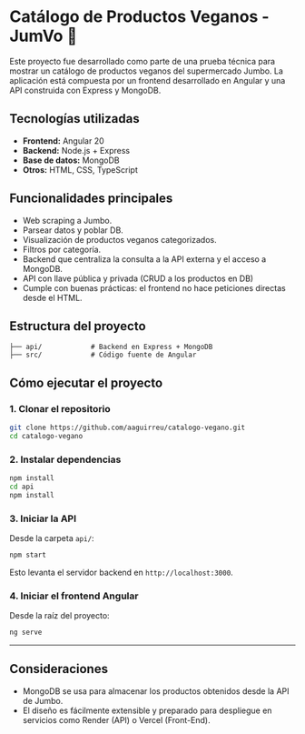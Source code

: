 # Catálogo de Productos Veganos - JumVo 🥦

Este proyecto fue desarrollado como parte de una prueba técnica para mostrar un catálogo de productos veganos del supermercado Jumbo. La aplicación está compuesta por un frontend desarrollado en Angular y una API construida con Express y MongoDB.

## Tecnologías utilizadas

* **Frontend:** Angular 20
* **Backend:** Node.js + Express
* **Base de datos:** MongoDB
* **Otros:** HTML, CSS, TypeScript

## Funcionalidades principales

* Web scraping a Jumbo.
* Parsear datos y poblar DB.
* Visualización de productos veganos categorizados.
* Filtros por categoría.
* Backend que centraliza la consulta a la API externa y el acceso a MongoDB.
* API con llave pública y privada (CRUD a los productos en DB)
* Cumple con buenas prácticas: el frontend no hace peticiones directas desde el HTML.

## Estructura del proyecto


```
├── api/            # Backend en Express + MongoDB
├── src/            # Código fuente de Angular
```

## Cómo ejecutar el proyecto

### 1. Clonar el repositorio

```bash
git clone https://github.com/aaguirreu/catalogo-vegano.git
cd catalogo-vegano
```

### 2. Instalar dependencias

```bash
npm install
cd api
npm install
```

### 3. Iniciar la API

Desde la carpeta `api/`:

```bash
npm start
```

Esto levanta el servidor backend en `http://localhost:3000`.

### 4. Iniciar el frontend Angular

Desde la raíz del proyecto:

```bash
ng serve
```

---

## Consideraciones

* MongoDB se usa para almacenar los productos obtenidos desde la API de Jumbo.
* El diseño es fácilmente extensible y preparado para despliegue en servicios como Render (API) o Vercel (Front-End).